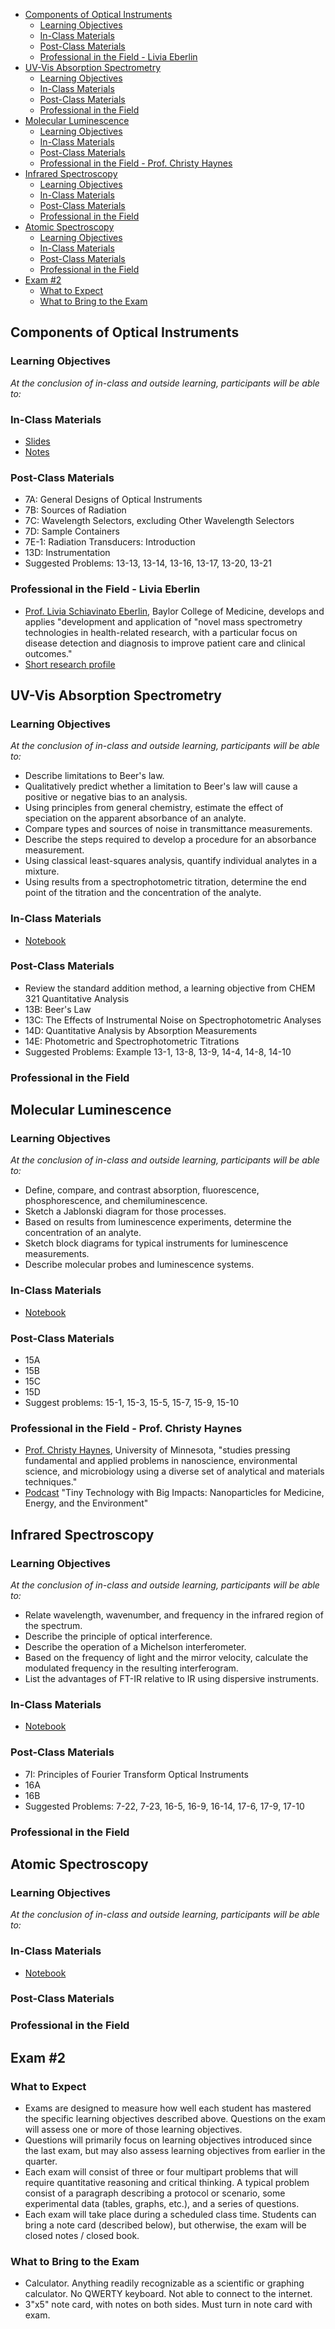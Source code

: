 - [Components of Optical Instruments](#components-of-optical-instruments)
  - [Learning Objectives](#learning-objectives)
  - [In-Class Materials](#in-class-materials)
  - [Post-Class Materials](#post-class-materials)
  - [Professional in the Field - Livia Eberlin](#professional-in-the-field---livia-eberlin)
- [UV-Vis Absorption Spectrometry](#uv-vis-absorption-spectrometry)
  - [Learning Objectives](#learning-objectives-1)
  - [In-Class Materials](#in-class-materials-1)
  - [Post-Class Materials](#post-class-materials-1)
  - [Professional in the Field](#professional-in-the-field)
- [Molecular Luminescence](#molecular-luminescence)
  - [Learning Objectives](#learning-objectives-2)
  - [In-Class Materials](#in-class-materials-2)
  - [Post-Class Materials](#post-class-materials-2)
  - [Professional in the Field - Prof. Christy Haynes](#professional-in-the-field---prof-christy-haynes)
- [Infrared Spectroscopy](#infrared-spectroscopy)
  - [Learning Objectives](#learning-objectives-3)
  - [In-Class Materials](#in-class-materials-3)
  - [Post-Class Materials](#post-class-materials-3)
  - [Professional in the Field](#professional-in-the-field-1)
- [Atomic Spectroscopy](#atomic-spectroscopy)
  - [Learning Objectives](#learning-objectives-4)
  - [In-Class Materials](#in-class-materials-4)
  - [Post-Class Materials](#post-class-materials-4)
  - [Professional in the Field](#professional-in-the-field-2)
- [Exam #2](#exam-2)
  - [What to Expect](#what-to-expect)
  - [What to Bring to the Exam](#what-to-bring-to-the-exam)

## Components of Optical Instruments
### Learning Objectives
*At the conclusion of in-class and outside learning, participants will be able to:*
### In-Class Materials
- [Slides](https://canvas.uw.edu/courses/1778379/files/folder/resources-in-class?preview=130164285)
- [Notes](https://canvas.uw.edu/courses/1778379/files/folder/resources-in-class?preview=130164290)
<!-- - [Notebook](https://github.com/mfbush/instrumental-analysis/blob/main/notebooks/optical-instruments.ipynb) -->
### Post-Class Materials
- 7A: General Designs of Optical Instruments
- 7B: Sources of Radiation
- 7C: Wavelength Selectors, excluding Other Wavelength Selectors
- 7D: Sample Containers
- 7E-1: Radiation Transducers: Introduction
- 13D: Instrumentation
- Suggested Problems: 13-13, 13-14, 13-16, 13-17, 13-20, 13-21
### Professional in the Field - Livia Eberlin
- [Prof. Livia Schiavinato Eberlin](https://www.bcm.edu/people-search/livia-eberlin-20756), Baylor College of Medicine, develops and applies "development and application of "novel mass spectrometry technologies in health-related research, with a particular focus on disease detection and diagnosis to improve patient care and clinical outcomes."
- [Short research profile](https://theanalyticalscientist.com/business-education/leading-by-example)

## UV-Vis Absorption Spectrometry
### Learning Objectives
*At the conclusion of in-class and outside learning, participants will be able to:*
- Describe limitations to Beer's law. 
- Qualitatively predict whether a limitation to Beer's law will cause a positive or negative bias to an analysis.
- Using principles from general chemistry, estimate the effect of speciation on the apparent absorbance of an analyte.
- Compare types and sources of noise in transmittance measurements.
- Describe the steps required to develop a procedure for an absorbance measurement.
- Using classical least-squares analysis, quantify individual analytes in a mixture.
- Using results from a spectrophotometric titration, determine the end point of the titration and the concentration of the analyte.

### In-Class Materials
- [Notebook](https://github.com/mfbush/instrumental-analysis/blob/main/notebooks/uv-vis.ipynb)
### Post-Class Materials
- Review the standard addition method, a learning objective from CHEM 321 Quantitative Analysis
- 13B: Beer's Law
- 13C: The Effects of Instrumental Noise on Spectrophotometric Analyses
- 14D: Quantitative Analysis by Absorption Measurements
- 14E: Photometric and Spectrophotometric Titrations
- Suggested Problems: Example 13-1, 13-8, 13-9, 14-4, 14-8, 14-10
### Professional in the Field

## Molecular Luminescence
### Learning Objectives
*At the conclusion of in-class and outside learning, participants will be able to:*
- Define, compare, and contrast absorption, fluorescence, phosphorescence, and chemiluminescence.
- Sketch a Jablonski diagram for those processes.
- Based on results from luminescence experiments, determine the concentration of an analyte.
- Sketch block diagrams for typical instruments for luminescence measurements.
- Describe molecular probes and luminescence systems.
### In-Class Materials
- [Notebook](https://github.com/mfbush/instrumental-analysis/blob/main/notebooks/molecular-luminescence.ipynb)
### Post-Class Materials
- 15A
- 15B
- 15C
- 15D
- Suggest problems: 15-1, 15-3, 15-5, 15-7, 15-9, 15-10
### Professional in the Field - Prof. Christy Haynes
- [Prof. Christy Haynes](https://cse.umn.edu/chem/christy-l-haynes), University of Minnesota, "studies pressing fundamental and applied problems in nanoscience, environmental science, and microbiology using a diverse set of analytical and materials techniques."
- [Podcast](https://www.peoplebehindthescience.com/dr-christy-haynes/) "Tiny Technology with Big Impacts: Nanoparticles for Medicine, Energy, and the Environment"

## Infrared Spectroscopy
### Learning Objectives
*At the conclusion of in-class and outside learning, participants will be able to:*
- Relate wavelength, wavenumber, and frequency in the infrared region of the spectrum.
- Describe the principle of optical interference.
- Describe the operation of a Michelson interferometer.
- Based on the frequency of light and the mirror velocity, calculate the modulated frequency in the resulting interferogram.
- List the advantages of FT-IR relative to IR using dispersive instruments.
### In-Class Materials
- [Notebook](https://github.com/mfbush/instrumental-analysis/blob/main/notebooks/infrared-spectroscopy.ipynb)
### Post-Class Materials
- 7I: Principles of Fourier Transform Optical Instruments
- 16A
- 16B
- Suggested Problems: 7-22, 7-23, 16-5, 16-9, 16-14, 17-6, 17-9, 17-10
### Professional in the Field

## Atomic Spectroscopy
### Learning Objectives
*At the conclusion of in-class and outside learning, participants will be able to:*
### In-Class Materials
- [Notebook](https://github.com/mfbush/instrumental-analysis/blob/main/notebooks/atomic-spectroscopy.ipynb)
### Post-Class Materials
### Professional in the Field

## Exam #2
### What to Expect
- Exams are designed to measure how well each student has mastered the specific learning objectives described above. Questions on the exam will assess one or more of those learning objectives.
- Questions will primarily focus on learning objectives introduced since the last exam, but may also assess learning objectives from earlier in the quarter.
- Each exam will consist of three or four multipart problems that will require quantitative reasoning and critical thinking. A typical problem consist of a paragraph describing a protocol or scenario, some experimental data (tables, graphs, etc.), and a series of questions. 
- Each exam will take place during a scheduled class time. Students can bring a note card (described below), but otherwise, the exam will be closed notes / closed book.
### What to Bring to the Exam
- Calculator. Anything readily recognizable as a scientific or graphing calculator. No QWERTY keyboard. Not able to connect to the internet.
- 3"x5" note card, with notes on both sides. Must turn in note card with exam.
